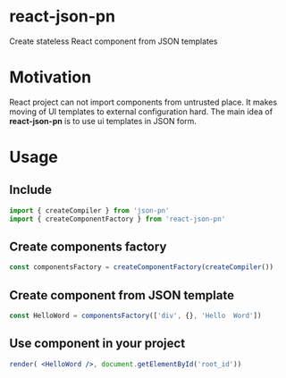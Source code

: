 # react-json-pn

Create stateless React component from JSON templates

# Motivation

React project can not import components from untrusted place. It makes moving of UI templates to external configuration hard. The main idea of **react-json-pn** is to use ui templates in JSON form.


# Usage 

## Include

```js
import { createCompiler } from 'json-pn'
import { createComponentFactory } from 'react-json-pn'
```

## Create components factory
```js
const componentsFactory = createComponentFactory(createCompiler())
```
## Create component from JSON template

```js
const HelloWord = componentsFactory(['div', {}, 'Hello  Word'])
```

## Use component in your project

```jsx
render( <HelloWord />, document.getElementById('root_id'))
```
